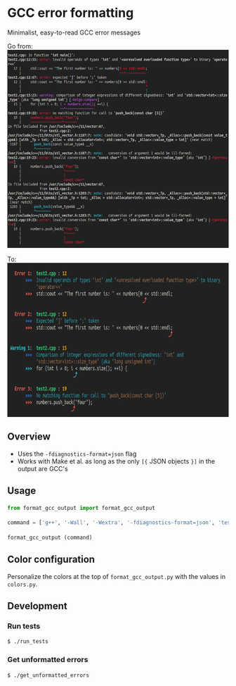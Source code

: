 
# GCC error formatting

Minimalist, easy-to-read GCC error messages<br>

Go from:<br>
<img src='standard_output.png' height='450px'>

To:<br>
<img src='output.png' height='350px'>


## Overview

- Uses the `-fdiagnostics-format=json` flag
- Works with Make et al. as long as the only `[{` JSON objects `}]` in the output are GCC's


## Usage

```python
from format_gcc_output import format_gcc_output

command = ['g++', '-Wall', '-Wextra', '-fdiagnostics-format=json', 'test2.cpp']

format_gcc_output (command)
```


## Color configuration

Personalize the colors at the top of `format_gcc_output.py` with the values in `colors.py`.<br>


## Development

### Run tests
```bash
$ ./run_tests
```


### Get unformatted errors
```bash
$ ./get_unformatted_errors
```

